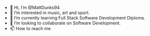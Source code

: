 - 👋 Hi, I’m @MattDunks94
- 👀 I’m interested in music, art and sport.
- 🌱 I’m currently learning Full Stack Software Development Diploma.
- 💞️ I’m looking to collaborate on Software Development.
- 📫 How to reach me 

<!---
MattDunks94/MattDunks94 is a ✨ special ✨ repository because its `README.md` (this file) appears on your GitHub profile.
You can click the Preview link to take a look at your changes.
--->
